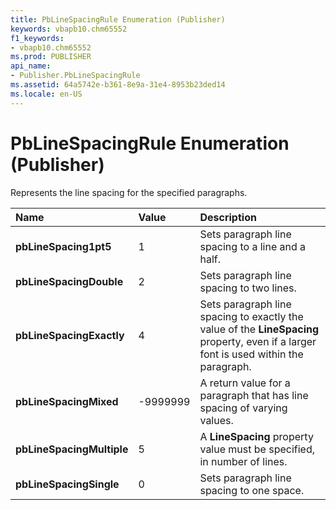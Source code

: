 ```yaml
---
title: PbLineSpacingRule Enumeration (Publisher)
keywords: vbapb10.chm65552
f1_keywords:
- vbapb10.chm65552
ms.prod: PUBLISHER
api_name:
- Publisher.PbLineSpacingRule
ms.assetid: 64a5742e-b361-8e9a-31e4-8953b23ded14
ms.locale: en-US
---
```



# PbLineSpacingRule Enumeration (Publisher)

Represents the line spacing for the specified paragraphs.



|**Name**|**Value**|**Description**|
|:-----|:-----|:-----|
| **pbLineSpacing1pt5**|1|Sets paragraph line spacing to a line and a half.|
| **pbLineSpacingDouble**|2|Sets paragraph line spacing to two lines.|
| **pbLineSpacingExactly**|4|Sets paragraph line spacing to exactly the value of the  **LineSpacing** property, even if a larger font is used within the paragraph.|
| **pbLineSpacingMixed**|-9999999|A return value for a paragraph that has line spacing of varying values.|
| **pbLineSpacingMultiple**|5|A  **LineSpacing** property value must be specified, in number of lines.|
| **pbLineSpacingSingle**|0|Sets paragraph line spacing to one space.|

